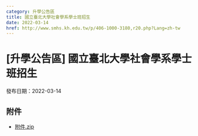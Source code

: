 ```yaml
---
category: 升學公告區
title: 國立臺北大學社會學系學士班招生
date: 2022-03-14
href: http://www.smhs.kh.edu.tw/p/406-1000-3180,r20.php?Lang=zh-tw
---
```


# [升學公告區] 國立臺北大學社會學系學士班招生

發布日期：2022-03-14



## 附件

- [附件.zip](https://www.smhs.kh.edu.tw/app/index.php?Action=downloadfile&file=WVhSMFlXTm9MemMyTDNCMFlWOHlPVFV5WHpReU16a3hNakZmTWpZd05Ea3VlbWx3&fname=DGGGROTSYWQO41XX50LKSWHGRK30OOLKDGUWTSKK4125MLVWKPROVTPOUSSSPKPO)
